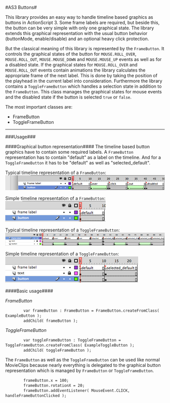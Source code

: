 #AS3 Buttons#

   

This library provides an easy way to handle timeline based graphics as buttons in ActionScript 3. 
Some frame labels are required, but beside this, the button can be very simple with only one graphical state. The library extends this graphical representation with the usual button behavior (buttonMode, enable/disable) and an optional heavy click protection.

But the classical meaning of this library is represented by the `FrameButton`. It controls the graphical states of the button for `MOUSE.ROLL_OVER`, `MOUSE.ROLL_OUT`, `MOUSE.MOUSE_DOWN` and `MOUSE.MOUSE_UP` events as well as for a disabled state. If the graphical states for `MOUSE.ROLL_OVER` and `MOUSE.ROLL_OUT` events contain animations the library calculates the appropriate frame of the next label. This is done by taking the position of the playhead in the current label into consideration.
Furthermore the library contains a `ToggleFrameButton` which handles a selection state in addition to the `FrameButton`. This class manages the graphical states for mouse events and the disabled state if the button is selected `true` or `false`.

The most important classes are:

- FrameButton
- ToggleFrameButton


---   
   
###Usage###


####Graphical button representation####
The timeline based button graphics have to contain some required labels. A `FrameButton` representation has to contain "default" as a label on the timeline. And for a `ToggleFrameButton` it has to be "default" as well as "selected_default". 
   
Typical timeline representation of a `FrameButton`:   
![Typical timeline representation of a FrameButton](https://github.com/StephanPartzsch/as3-buttons/blob/develop/example/asset_example/graphic/typical_frame_button.png?raw=true  "Typical timeline representation of a FrameButton")
   
Simple timeline representation of a `FrameButton`:  
![Simple timeline representation of a FrameButton](https://github.com/StephanPartzsch/as3-buttons/blob/develop/example/asset_example/graphic/simple_frame_button.png?raw=true  "Simple timeline representation of a FrameButton")
   
Typical timeline representation of a `ToggleFrameButton`:  
![Typical timeline representation of a ToggleFrameButton](https://github.com/StephanPartzsch/as3-buttons/blob/develop/example/asset_example/graphic/typical_toggle_frame_button.png?raw=true  "Typical timeline representation of a ToggleFrameButton")
   
Simple timeline representation of a `ToggleFrameButton`:  
![Simple timeline representation of a ToggleFrameButton](https://github.com/StephanPartzsch/as3-buttons/blob/develop/example/asset_example/graphic/simple_toggle_frame_button.png?raw=true  "Simple timeline representation of a ToggleFrameButton")
   


####Basic usage####

*FrameButton*

			var frameButton : FrameButton = FrameButton.createFromClass( ExampleButton );
			addChild( frameButton );
   
*ToggleFrameButton*

			var toggleFrameButton : ToggleFrameButton = ToggleFrameButton.createFromClass( ExampleToggleButton );
			addChild( toggleFrameButton );

   
The `FrameButton` as well as the `ToggleFrameButton` can be used like normal MovieClips because nearly everything is delegated to the graphical button representation which is managed by `FrameButton` or `ToggleFrameButton`.

			frameButton.x = 100;
			frameButton.rotationX = 20;
			frameButton.addEventListener( MouseEvent.CLICK, handleFrameButtonClicked );